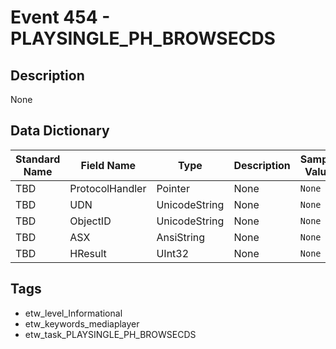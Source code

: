 # Event 454 - PLAYSINGLE_PH_BROWSECDS

## Description
None

## Data Dictionary
|Standard Name|Field Name|Type|Description|Sample Value|
|---|---|---|---|---|
|TBD|ProtocolHandler|Pointer|None|`None`|
|TBD|UDN|UnicodeString|None|`None`|
|TBD|ObjectID|UnicodeString|None|`None`|
|TBD|ASX|AnsiString|None|`None`|
|TBD|HResult|UInt32|None|`None`|

## Tags
* etw_level_Informational
* etw_keywords_mediaplayer
* etw_task_PLAYSINGLE_PH_BROWSECDS